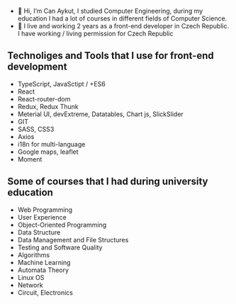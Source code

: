 - 👋 Hi, I’m Can Aykut, I studied Computer Engineering, during my education I had a lot of courses in different fields of Computer Science.
- 👀 I live and working 2 years as a front-end developer in Czech Republic. I have working / living permission for Czech Republic

## Technoliges and Tools that I use for front-end development
- TypeScript, JavaSctipt / +ES6
- React
- React-router-dom
- Redux, Redux Thunk
- Meterial UI, devExtreme, Datatables, Chart js, SlickSlider
- GIT
- SASS, CSS3
- Axios
- i18n for multi-language
- Google maps, leaflet
- Moment     

## Some of courses that I had during university education
- Web Programming
- User Experience
- Object-Oriented Programming
- Data Structure
- Data Management and File Structures
- Testing and Software Quality
- Algorithms
- Machine Learning
- Automata Theory
- Linux OS
- Network
- Circuit, Electronics

<!---
canaykut1/canaykut1 is a ✨ special ✨ repository because its `README.md` (this file) appears on your GitHub profile.
You can click the Preview link to take a look at your changes.
--->
